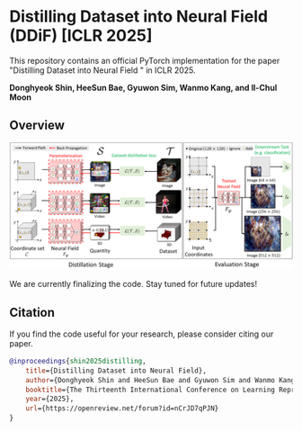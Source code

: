 # Distilling Dataset into Neural Field (DDiF) [ICLR 2025] 

This repository contains an official PyTorch implementation for the paper "Distilling Dataset into Neural Field " in ICLR 2025.

**Donghyeok Shin, HeeSun Bae, Gyuwon Sim, Wanmo Kang, and Il-Chul Moon**   

## Overview
![Teaser image](overview_DDiF.png)

We are currently finalizing the code. Stay tuned for future updates!

## Citation
If you find the code useful for your research, please consider citing our paper.
```bib
@inproceedings{shin2025distilling,
    title={Distilling Dataset into Neural Field},
    author={Donghyeok Shin and HeeSun Bae and Gyuwon Sim and Wanmo Kang and Il-chul Moon},
    booktitle={The Thirteenth International Conference on Learning Representations},
    year={2025},
    url={https://openreview.net/forum?id=nCrJD7qPJN}
}
```